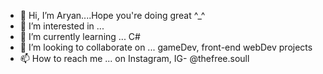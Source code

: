 - 👋 Hi, I’m Aryan....Hope you're doing great ^_^
- 👀 I’m interested in ...
- 🌱 I’m currently learning ... C#
- 💞️ I’m looking to collaborate on ... gameDev, front-end webDev projects
- 📫 How to reach me ... on Instagram, IG- @thefree.soull

<!---
Aryan369/Aryan369 is a ✨ special ✨ repository because its `README.md` (this file) appears on your GitHub profile.
You can click the Preview link to take a look at your changes.
--->
